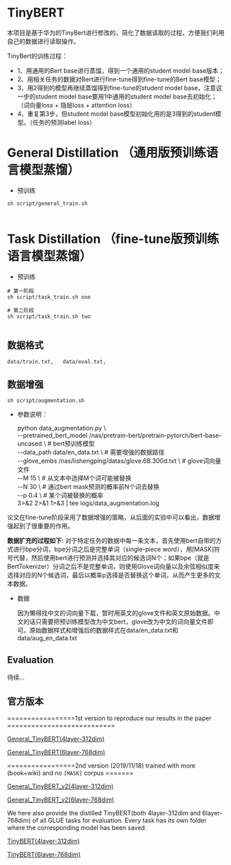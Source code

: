 # TinyBERT

本项目是基于华为的TinyBert进行修改的，简化了数据读取的过程，方便我们利用自己的数据进行读取操作。  


TinyBert的训练过程：  
- 1、用通用的Bert base进行蒸馏，得到一个通用的student model base版本；  
- 2、用相关任务的数据对Bert进行fine-tune得到fine-tune的Bert base模型；  
- 3、用2得到的模型再继续蒸馏得到fine-tune的student model base，注意这一步的student model base要用1中通用的student model base去初始化；（词向量loss + 隐层loss + attention loss）  
- 4、重复第3步，但student model base模型初始化用的是3得到的student模型。（任务的预测label loss）


General Distillation （通用版预训练语言模型蒸馏）
====================
- 预训练

```
sh script/general_train.sh
                             
```
Task Distillation （fine-tune版预训练语言模型蒸馏）
====================
- 预训练

```
# 第一阶段
sh script/task_train.sh one

# 第二阶段
sh script/task_train.sh two
                             
```

## 数据格式  

    data/train.txt,   data/eval.txt, 

## 数据增强

    sh script/augmentation.sh

- 参数说明：

    python data_augmentation.py  \   
                --pretrained_bert_model  /nas/pretrain-bert/pretrain-pytorch/bert-base-uncased  \   # bert预训练模型   
                --data_path  data/en_data.txt    \  # 需要增强的数据路径   
                --glove_embs  /nas/lishengping/datas/glove.6B.300d.txt   \   # glove词向量文件   
                --M  15    \  # 从文本中选择M个词可能被替换   
                --N  30    \  # 通过bert mask预测的概率前N个词去替换   
                --p  0.4   \  # 某个词被替换的概率   
                3>&2 2>&1 1>&3 | tee logs/data_augmentation.log

论文在fine-tune阶段采用了数据增强的策略，从后面的实验中可以看出，数据增强起到了很重要的作用。   

**数据扩充的过程如下:** 对于特定任务的数据中每一条文本，首先使用bert自带的方式进行bpe分词，bpe分词之后是完整单词（single-piece word），用[MASK]符号代替，然后使用bert进行预测并选择其对应的候选词N个；如果bpe（就是BertTokenizer）分词之后不是完整单词，则使用Glove词向量以及余弦相似度来选择对应的N个候选词，最后以概率p选择是否替换这个单词，从而产生更多的文本数据。  

- 数据

    因为懒得找中文的词向量下载，暂时用英文的glove文件和英文原始数据。中文的话只需要把预训练模型改为中文bert，glove改为中文的词向量文件即可。原始数据样式和增强后的数据样式在data/en_data.txt和data/aug_en_data.txt


## Evaluation  

待续...


## 官方版本

=================1st version to reproduce our results in the paper ===========================

[General_TinyBERT(4layer-312dim)](https://drive.google.com/uc?export=download&id=1dDigD7QBv1BmE6pWU71pFYPgovvEqOOj) 

[General_TinyBERT(6layer-768dim)](https://drive.google.com/uc?export=download&id=1wXWR00EHK-Eb7pbyw0VP234i2JTnjJ-x)

=================2nd version (2019/11/18) trained with more (book+wiki) and no `[MASK]` corpus =======

[General_TinyBERT_v2(4layer-312dim)](https://drive.google.com/open?id=1PhI73thKoLU2iliasJmlQXBav3v33-8z)

[General_TinyBERT_v2(6layer-768dim)](https://drive.google.com/open?id=1r2bmEsQe4jUBrzJknnNaBJQDgiRKmQjF)


We here also provide the distilled TinyBERT(both 4layer-312dim and 6layer-768dim) of all GLUE tasks for evaluation. Every task has its own folder where the corresponding model has been saved.

[TinyBERT(4layer-312dim)](https://drive.google.com/uc?export=download&id=1_sCARNCgOZZFiWTSgNbE7viW_G5vIXYg) 

[TinyBERT(6layer-768dim)](https://drive.google.com/uc?export=download&id=1Vf0ZnMhtZFUE0XoD3hTXc6QtHwKr_PwS)

